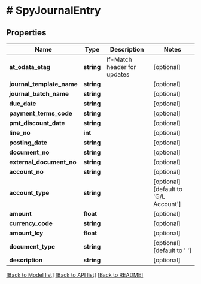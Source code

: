 # # SpyJournalEntry

## Properties

Name | Type | Description | Notes
------------ | ------------- | ------------- | -------------
**at_odata_etag** | **string** | If-Match header for updates | [optional]
**journal_template_name** | **string** |  | [optional]
**journal_batch_name** | **string** |  | [optional]
**due_date** | **string** |  | [optional]
**payment_terms_code** | **string** |  | [optional]
**pmt_discount_date** | **string** |  | [optional]
**line_no** | **int** |  | [optional]
**posting_date** | **string** |  | [optional]
**document_no** | **string** |  | [optional]
**external_document_no** | **string** |  | [optional]
**account_no** | **string** |  | [optional]
**account_type** | **string** |  | [optional] [default to 'G/L Account']
**amount** | **float** |  | [optional]
**currency_code** | **string** |  | [optional]
**amount_lcy** | **float** |  | [optional]
**document_type** | **string** |  | [optional] [default to ' ']
**description** | **string** |  | [optional]

[[Back to Model list]](../../README.md#models) [[Back to API list]](../../README.md#endpoints) [[Back to README]](../../README.md)
